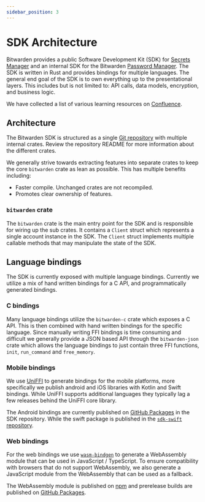 ```yaml
---
sidebar_position: 3
---
```


# SDK Architecture

Bitwarden provides a public Software Development Kit (SDK) for [Secrets Manager][sm] and an internal
SDK for the Bitwarden [Password Manager][pm]. The SDK is written in Rust and provides bindings for
multiple languages. The general end goal of the SDK is to own everything up to the presentational
layers. This includes but is not limited to: API calls, data models, encryption, and business logic.

<Bitwarden>We have collected a list of various learning resources on
[Confluence](https://bitwarden.atlassian.net/wiki/spaces/DEV/pages/517898288/Rust+Learning+Resources).</Bitwarden>

## Architecture

The Bitwarden SDK is structured as a single [Git repository](https://github.com/bitwarden/sdk) with
multiple internal crates. Review the repository README for more information about the different
crates.

We generally strive towards extracting features into separate crates to keep the core `bitwarden`
crate as lean as possible. This has multiple benefits including:

- Faster compile. Unchanged crates are not recompiled.
- Promotes clear ownership of features.

### `bitwarden` crate

The `bitwarden` crate is the main entry point for the SDK and is responsible for wiring up the sub
crates. It contains a `Client` struct which represents a single account instance in the SDK. The
`Client` struct implements multiple callable methods that may manipulate the state of the SDK.

## Language bindings

The SDK is currently exposed with multiple language bindings. Currently we utilize a mix of hand
written bindings for a C API, and programmatically generated bindings.

### C bindings

Many language bindings utilize the `bitwarden-c` crate which exposes a C API. This is then combined
with hand written bindings for the specific language. Since manually writing FFI bindings is time
consuming and difficult we generally provide a JSON based API through the `bitwarden-json` crate
which allows the language bindings to just contain three FFI functions, `init`, `run_command` and
`free_memory`.

### Mobile bindings

We use [UniFFI](https://github.com/mozilla/uniffi-rs/) to generate bindings for the mobile
platforms, more specifically we publish android and iOS libraries with Kotlin and Swift bindings.
While UniFFI supports additional languages they typically lag a few releases behind the UniFFI core
library.

The Android bindings are currently published on
[GitHub Packages](https://github.com/bitwarden/sdk/packages/1945788) in the SDK repository. While
the swift package is published in the
[`sdk-swift` repository](https://github.com/bitwarden/sdk-swift).

### Web bindings

For the web bindings we use [`wasm-bindgen`](https://github.com/rustwasm/wasm-bindgen) to generate a
WebAssembly module that can be used in JavaScript / TypeScript. To ensure compatibility with
browsers that do not support WebAssembly, we also generate a JavaScript module from the WebAssembly
that can be used as a fallback.

The WebAssembly module is published on [npm](https://www.npmjs.com/package/@bitwarden/sdk-wasm) and
prerelease builds are published on
[GitHub Packages](https://github.com/bitwarden/sdk/pkgs/npm/sdk-wasm).

[sm]: https://bitwarden.com/products/secrets-manager/
[pm]: https://bitwarden.com/
